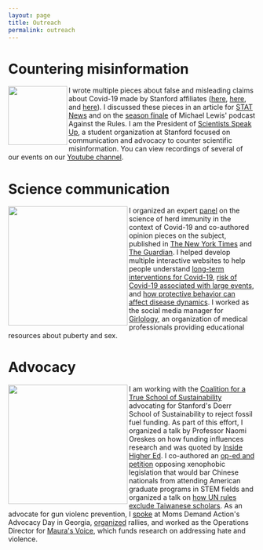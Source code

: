 ```yaml
---
layout: page
title: Outreach
permalink: outreach
---
```


# **Countering misinformation**

<img src="https://mjharris95.github.io/misinfo.jpg" align="left" width="120"/>

I wrote multiple pieces about false and misleading claims about Covid-19 made by Stanford affiliates ([here](https://stanforddaily.com/2020/11/19/campus-covid-19-outbreaks-traced-to-students-heeding-call-from-faculty-to-rise-up/), [here](https://stanforddaily.com/2020/12/13/dr-levitt-your-words-have-power-use-them-carefully/), and [here](https://stanforddaily.com/2021/09/05/do-as-we-do-not-as-they-say/)). I discussed these pieces in an article for [STAT News](https://www.statnews.com/2021/05/24/stanford-professor-and-nobel-laureate-critics-say-he-was-dangerously-misleading-on-covid/) and on the [season finale](https://www.pushkin.fm/podcasts/against-the-rules/the-person-who-knows#play) of Michael Lewis' podcast Against the Rules. I am the President of [Scientists Speak Up](https://scientistsspeakup.org/), a student organization at Stanford focused on communication and advocacy to counter scientific misinformation. You can view recordings of several of our events on our [Youtube channel](https://www.youtube.com/@scientistsspeakup1427).

# **Science communication** 

<img src="https://mjharris95.github.io/scicomm.jpg" align="left" width="243"/>

I organized an expert [panel](https://www.youtube.com/watch?v=ahFuF1tQMfA) on the science of herd immunity in the context of Covid-19 and co-authored opinion pieces on the subject, published in [The New York Times](https://www.nytimes.com/2021/05/28/opinion/herd-immunity-covid-us.html) and [The Guardian](https://www.theguardian.com/commentisfree/2022/jan/10/herd-immunity-threshold-covid-new-variants). I helped develop multiple interactive websites to help people understand [long-term interventions for Covid-19](http://covid-measures.stanford.edu/), [risk of Covid-19 associated with large events](https://covid19risk.biosci.gatech.edu/), and [how protective behavior can affect disease dynamics](https://mallory-harris.shinyapps.io/rshiny-divided-disease/). I worked as the social media manager for [Girlology](https://girlology.com/), an organization of medical professionals providing educational resources about puberty and sex.

# **Advocacy**

<img src="https://mjharris95.github.io/advocacy.jpg" align="left" width="243"/>

I am working with the [Coalition for a True School of Sustainability](https://www.truesustainabilityschool.com/) advocating for Stanford's Doerr School of Sustainability to reject fossil fuel funding. As part of this effort, I organized a talk by Professor Naomi Oreskes on how funding influences research and was quoted by [Inside Higher Ed](https://www.insidehighered.com/news/2022/12/02/sustainability-school-faces-backlash-over-fossil-fuel-funds). I co-authored an [op-ed and petition](https://stanforddaily.com/2020/06/19/stanford-university-must-speak-out-against-xenophobia/) opposing xenophobic legislation that would bar Chinese nationals from attending American graduate programs in STEM fields and organized a talk on [how UN rules exclude Taiwanese scholars](https://www.timeshighereducation.com/news/taiwanese-scholars-slip-through-cracks-un-rules-china). As an advocate for gun violenc prevention, I [spoke](https://momsdemandaction.org/georgia-moms-demand-action-everytown-and-gun-violence-survivors-urge-georgia-lawmakers-to-prioritize-public-safety/) at Moms Demand Action's Advocacy Day in Georgia, [organized](https://www.redandblack.com/athensnews/march-for-our-lives-brings-support-from-oconee-athens-communities/article_958dfba2-32cc-11e8-8ff5-1f7e9e5d0081.html) rallies, and worked as the Operations Director for [Maura's Voice](https://maurasvoice.org/), which funds research on addressing hate and violence.
